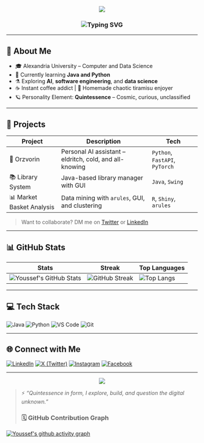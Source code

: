 <p align="center">
  <img src="https://capsule-render.vercel.app/api?type=waving&color=gradient&height=180&section=header&text=Youssef%20Zaki&fontSize=45&fontAlign=50&fontColor=ffffff" />
</p>

<h3 align="center">
  <img src="https://readme-typing-svg.demolab.com?font=Fira+Code&weight=500&size=24&pause=1000&center=true&vCenter=true&width=440&lines=Computer+%26+Data+Science+Student;AI+%7C+Software+%7C+Exploration;Coffee-powered+Quintessence" alt="Typing SVG" />
</h3>

---

## 🧠 About Me

- 🎓 Alexandria University – Computer and Data Science  
- 🔭 Currently learning **Java and Python**  
- ⚗️ Exploring **AI**, **software engineering**, and **data science**  
- ☕ Instant coffee addict | 🍰 Homemade chaotic tiramisu enjoyer  
- 🪐 Personality Element: **Quintessence** – Cosmic, curious, unclassified  

---

## 🚀 Projects

| Project | Description | Tech |
|--------|-------------|------|
| 🧠 Orzvorin | Personal AI assistant – eldritch, cold, and all-knowing | `Python`, `FastAPI`, `PyTorch` |
| 📚 Library System | Java-based library manager with GUI | `Java`, `Swing` |
| 📊 Market Basket Analysis | Data mining with `arules`, GUI, and clustering | `R`, `Shiny`, `arules` |

> Want to collaborate? DM me on [Twitter](https://x.com/Youssefzakii__) or [LinkedIn](https://www.linkedin.com/in/youssef-zaki-b39b7934a/)

---

## 📊 GitHub Stats

| Stats | Streak | Top Languages |
|-------|--------|----------------|
| ![Youssef's GitHub Stats](https://github-readme-stats.vercel.app/api?username=YoussefZaki06&show_icons=true&theme=github_dark&hide_title=true) | ![GitHub Streak](https://github-readme-streak-stats.herokuapp.com?user=YoussefZaki06&theme=github-dark&hide_border=true) | ![Top Langs](https://github-readme-stats.vercel.app/api/top-langs/?username=YoussefZaki06&layout=compact&theme=github_dark&hide_border=true) |

---

## 💻 Tech Stack

![Java](https://img.shields.io/badge/Java-ED8B00?style=for-the-badge&logo=openjdk&logoColor=white)
![Python](https://img.shields.io/badge/Python-3776AB?style=for-the-badge&logo=python&logoColor=white)
![VS Code](https://img.shields.io/badge/VS_Code-007ACC?style=for-the-badge&logo=visualstudiocode&logoColor=white)
![Git](https://img.shields.io/badge/Git-F05032?style=for-the-badge&logo=git&logoColor=white)

---

## 🌐 Connect with Me

[![LinkedIn](https://img.shields.io/badge/LinkedIn-0A66C2?style=for-the-badge&logo=linkedin&logoColor=white)](https://www.linkedin.com/in/youssef-zaki-b39b7934a/)
[![X (Twitter)](https://img.shields.io/badge/X-000000?style=for-the-badge&logo=twitter&logoColor=white)](https://x.com/Youssefzakii__)
[![Instagram](https://img.shields.io/badge/Instagram-E4405F?style=for-the-badge&logo=instagram&logoColor=white)](https://www.instagram.com/youssefzakii__/)
[![Facebook](https://img.shields.io/badge/Facebook-1877F2?style=for-the-badge&logo=facebook&logoColor=white)](https://www.facebook.com/youssef.walid.7509)

---

<p align="center">
  <img src="https://capsule-render.vercel.app/api?type=waving&color=gradient&height=100&section=footer"/>
</p>

> ⚡ *“Quintessence in form, I explore, build, and question the digital unknown.”*
> ### 🗓️ GitHub Contribution Graph

[![Youssef's github activity graph](https://github-readme-activity-graph.vercel.app/graph?username=YoussefZaki06&theme=github-compact)](https://github.com/YoussefZaki06)

